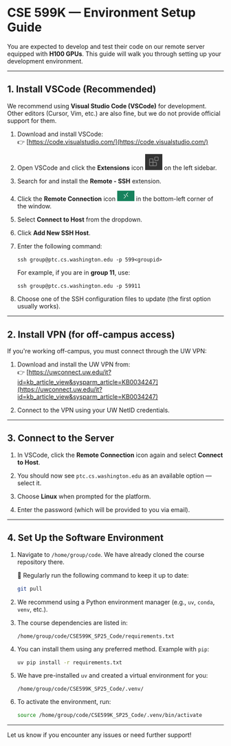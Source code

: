 # CSE 599K — Environment Setup Guide

You are expected to develop and test their code on our remote server equipped with **H100 GPUs**. This guide will walk you through setting up your development environment.

---

## 1. Install VSCode (Recommended)

We recommend using **Visual Studio Code (VSCode)** for development. Other editors (Cursor, Vim, etc.) are also fine, but we do not provide official support for them.

1. Download and install VSCode:  
   👉 [https://code.visualstudio.com/](https://code.visualstudio.com/)

2. Open VSCode and click the **Extensions** icon <img src="extension.png" alt="extension" width="40"/> on the left sidebar.

3. Search for and install the **Remote - SSH** extension.

4. Click the **Remote Connection** icon <img src="connect.png" alt="connect" width="40"/> in the bottom-left corner of the window.

5. Select **Connect to Host** from the dropdown.

6. Click **Add New SSH Host**.

7. Enter the following command:
   ```
   ssh group@ptc.cs.washington.edu -p 599<groupid>
   ```
   For example, if you are in **group 11**, use:
   ```
   ssh group@ptc.cs.washington.edu -p 59911
   ```

8. Choose one of the SSH configuration files to update (the first option usually works).

---

## 2. Install VPN (for off-campus access)

If you're working off-campus, you must connect through the UW VPN:

1. Download and install the UW VPN from:  
   👉 [https://uwconnect.uw.edu/it?id=kb_article_view&sysparm_article=KB0034247](https://uwconnect.uw.edu/it?id=kb_article_view&sysparm_article=KB0034247)

2. Connect to the VPN using your UW NetID credentials.

---

## 3. Connect to the Server

1. In VSCode, click the **Remote Connection** icon again and select **Connect to Host**.

2. You should now see `ptc.cs.washington.edu` as an available option — select it.

3. Choose **Linux** when prompted for the platform.

4. Enter the password (which will be provided to you via email).

---

## 4. Set Up the Software Environment

1. Navigate to `/home/group/code`. We have already cloned the course repository there.

   📌 Regularly run the following command to keep it up to date:
   ```bash
   git pull
   ```

2. We recommend using a Python environment manager (e.g., `uv`, `conda`, `venv`, etc.).

3. The course dependencies are listed in:
   ```
   /home/group/code/CSE599K_SP25_Code/requirements.txt
   ```

4. You can install them using any preferred method. Example with `pip`:
   ```bash
   uv pip install -r requirements.txt
   ```

5. We have pre-installed `uv` and created a virtual environment for you:
   ```
   /home/group/code/CSE599K_SP25_Code/.venv/
   ```

6. To activate the environment, run:
   ```bash
   source /home/group/code/CSE599K_SP25_Code/.venv/bin/activate
   ```

---

Let us know if you encounter any issues or need further support!
